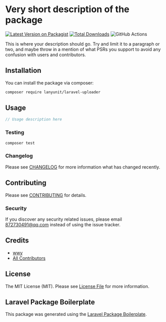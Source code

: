 # Very short description of the package

[![Latest Version on Packagist](https://img.shields.io/packagist/v/lanyunit/laravel-uploader.svg?style=flat-square)](https://packagist.org/packages/lanyunit/laravel-uploader)
[![Total Downloads](https://img.shields.io/packagist/dt/lanyunit/laravel-uploader.svg?style=flat-square)](https://packagist.org/packages/lanyunit/laravel-uploader)
![GitHub Actions](https://github.com/w872730491w/laravel-uploader/actions/workflows/main.yml/badge.svg)

This is where your description should go. Try and limit it to a paragraph or two, and maybe throw in a mention of what PSRs you support to avoid any confusion with users and contributors.

## Installation

You can install the package via composer:

```bash
composer require lanyunit/laravel-uploader
```

## Usage

```php
// Usage description here
```

### Testing

```bash
composer test
```

### Changelog

Please see [CHANGELOG](CHANGELOG.md) for more information what has changed recently.

## Contributing

Please see [CONTRIBUTING](CONTRIBUTING.md) for details.

### Security

If you discover any security related issues, please email 872730491@qq.com instead of using the issue tracker.

## Credits

-   [wwy](https://github.com/w872730491w)
-   [All Contributors](../../contributors)

## License

The MIT License (MIT). Please see [License File](LICENSE.md) for more information.

## Laravel Package Boilerplate

This package was generated using the [Laravel Package Boilerplate](https://laravelpackageboilerplate.com).
